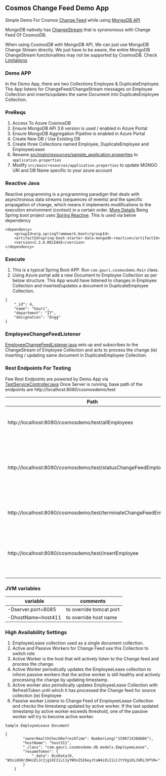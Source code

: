 ## Cosmos Change Feed Demo App

Simple Demo For Cosmos [Change Feed](https://docs.microsoft.com/en-us/azure/cosmos-db/change-feed) while using 
[MongoDB API](https://docs.microsoft.com/en-us/azure/cosmos-db/mongodb-introduction) 

MongoDB natively has [ChangeStream](https://docs.mongodb.com/manual/changeStreams/) that is synonomous with Change Feed Of CosmosDB.

When using CosmosDB with MongoDB API,  We can just use MongoDB Change Stream directly. We just have to be aware,
 the entire MongoDB ChangeStream functionalities may not be supported by CosmosDB. Check 
 [Limitations](https://docs.microsoft.com/en-us/azure/cosmos-db/mongodb-change-streams#current-limitations)  

### Demo APP

In the Demo App, there are two Collections Employee & DuplicateEmployee. The App listens for 
ChangeFeed/ChangeStream messages on Employee Collection and inserts/updates the same Document into DuplicateEmployee Collection.

### PreReqs
1) Access To Azure CosmosDB
2) Ensure MongoDB APi 3.6 version is used / enabled in Azure Portal
3) Ensure MongoDB Aggregation Pipeline is enabled in Azure Portal
4) Create New DB / Use Existing DB
5) Create three Collections named Employee,  DuplicateEmployee and EmployeeLease
6) Rename [src/main/resources/sample_application.properties](./src/main/resources/sample_application.properties) to `application.properties`
7) Modify `src/main/resources/application.properties` to update MONGO URI and DB Name specific to your azure account

### Reactive Java
Reactive programming is a programming paradigm that deals with asynchronous data streams (sequences of events) 
and the specific propagation of change, which means it implements modifications to the execution 
environment (context) in a certain order. [More Details](https://www.scnsoft.com/blog/java-reactive-programming)
Being Spring boot project uses [Spring Reactive](https://spring.io/reactive). This is used via below dependency

```
<dependency>
    <groupId>org.springframework.boot</groupId>
    <artifactId>spring-boot-starter-data-mongodb-reactive</artifactId>
    <version>2.2.6.RELEASE</version>
</dependency>
```

### Execute
1) This is a typical Spring Boot APP. Run `com.gauri.cosmosdemo.Main` class.
2) Using Azure portal add a new Document to Employee Collection as per below structure. This App would have listened 
to changes in Employee Collection and inserted/updates a document in DuplicateEmployee Collection.
```
{
    "_id": 4,
    "name": "Gauri",
    "department": "IT",
    "designation": "Engg"
}
```

### EmployeeChangeFeedListener
[EmployeeChangeFeedListener.java](./src/main/java/com/gauri/cosmosdemo/db/changefeed/EmployeeChangeFeedListener.java) 
sets up and subscribes to the ChangeStream of Employee Collection and acts to process the change 
(ie) inserting / updating same document in DuplicateEmployee Collection.

### Rest Endpoints For Testing
Few Rest Endpoints are powered by Demo App via [TestServiceController.java](./src/main/java/com/gauri/cosmosdemo/service/TestServiceController.java)
Once Server is running, base path of the endpoints are http://localhost:8080/cosmosdemo/test

| Path | Type | Functionality |
| - | - | - |
| http://localhost:8080/cosmosdemo/test/allEmployees | GET | Gets all Documents from Employee Collection |
| http://localhost:8080/cosmosdemo/test/statusChangeFeedEmployee | GET | Gets the status of Employee Change Feed Subscription that informs, if the subscription is active |
| http://localhost:8080/cosmosdemo/test/terminateChangeFeedEmployee | GET | Terminates the Employee Change Feed Subscription |
| http://localhost:8080/cosmosdemo/test/insertEmployee |  POST  <pre lang="json">{<br> "_id": 4, <br> "name": "Gauri", <br> "department": "IT", <br>  "designation": "Engg" <br> } </pre>  | Insert a document into Employee Collection |


### JVM variables
| variable | comments |
| - | - |
| -Dserver.port=8085 | to override tomcat port |
| -DhostName=host411 | to override host name |

### High Availability Settings

1) EmployeeLease collection used as a single document collection.
2) Active and Passive Workers for Change Feed use this Collection to switch role
3) Active Worker is the host that will actively listen to the Change feed and process the change. 
4) Active Worker periodically updates the EmployeeLease collection to inform passive workers that the 
    active worker is still healthy and actively processing the change by updating timestamp.
5) Active worker also periodically updates EmployeeLease Collection with RefreshToken until which it has processed the 
Change feed for source collection (ie) Employee    
6) Passive worker Listens to Change Feed of EmployeeLease Collection and checks the timestamp updated by active worker.
   If the last updated timestamp by active worker exceeds threshold, one of the passive worker will try to become active worker.

`Sample EmployeeLease Document`
```
{
        "ownerHealthCheckRefreshTime": NumberLong("1590714388686"),
        "hostName": "host311",
        "_class": "com.gauri.cosmosdemo.db.models.EmployeeLease",
        "resumeToken": {
            "_data": BinData(0, "W3sidG9rZW4iOiJcIjg1XCIiLCJyYW5nZSI6eyJtaW4iOiIiLCJtYXgiOiJGRiJ9fV0=")
        }
    }
```